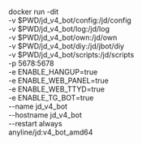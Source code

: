 docker run -dit \
-v $PWD/jd_v4_bot/config:/jd/config \
-v $PWD/jd_v4_bot/log:/jd/log \
-v $PWD/jd_v4_bot/own:/jd/own \
-v $PWD/jd_v4_bot/diy:/jd/jbot/diy \
-v $PWD/jd_v4_bot/scripts:/jd/scripts \
-p 5678:5678 \
-e ENABLE_HANGUP=true \
-e ENABLE_WEB_PANEL=true \
-e ENABLE_WEB_TTYD=true \
-e ENABLE_TG_BOT=true \
--name jd_v4_bot \
--hostname jd_v4_bot \
--restart always \
anyline/jd:v4_bot_amd64
